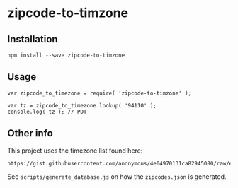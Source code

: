 # zipcode-to-timzone

## Installation

```
npm install --save zipcode-to-timzone
```

## Usage

```
var zipcode_to_timezone = require( 'zipcode-to-timzone' );

var tz = zipcode_to_timezone.lookup( '94110' );
console.log( tz ); // PDT
```
## Other info

This project uses the timezone list found here:

```
https://gist.githubusercontent.com/anonymous/4e04970131ca82945080/raw/e85876daf39a823e54d17a79258b170d0a33dac0/timezones_to_zipcodes_short.yml
```

See `scripts/generate_database.js` on how the `zipcodes.json` is generated.
